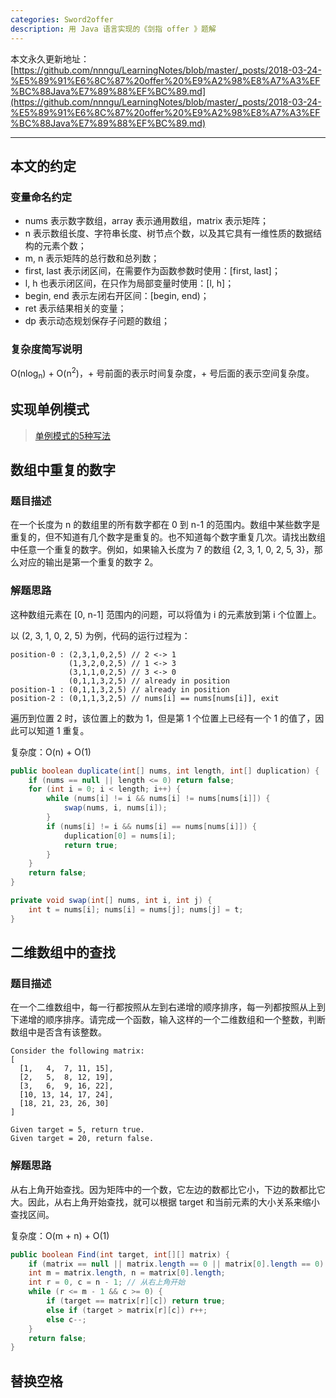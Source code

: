 ```yaml
---
categories: Sword2offer
description: 用 Java 语言实现的《剑指 offer 》题解
---
```


本文永久更新地址：[https://github.com/nnngu/LearningNotes/blob/master/_posts/2018-03-24-%E5%89%91%E6%8C%87%20offer%20%E9%A2%98%E8%A7%A3%EF%BC%88Java%E7%89%88%EF%BC%89.md](https://github.com/nnngu/LearningNotes/blob/master/_posts/2018-03-24-%E5%89%91%E6%8C%87%20offer%20%E9%A2%98%E8%A7%A3%EF%BC%88Java%E7%89%88%EF%BC%89.md)

---

## 本文的约定

### 变量命名约定

* nums 表示数字数组，array 表示通用数组，matrix 表示矩阵；
* n 表示数组长度、字符串长度、树节点个数，以及其它具有一维性质的数据结构的元素个数；
* m, n 表示矩阵的总行数和总列数；
* first, last 表示闭区间，在需要作为函数参数时使用：\[first, last]；
* l, h 也表示闭区间，在只作为局部变量时使用：\[l, h]；
* begin, end 表示左闭右开区间：\[begin, end)；
* ret 表示结果相关的变量；
* dp 表示动态规划保存子问题的数组；

### 复杂度简写说明

O(nlog<sub>n</sub>) + O(n<sup>2</sup>)，+ 号前面的表示时间复杂度，+ 号后面的表示空间复杂度。

## 实现单例模式

> [单例模式的5种写法](https://github.com/nnngu/LearningNotes/blob/master/_posts/2017-04-19-019%20%E5%8D%95%E4%BE%8B%E6%A8%A1%E5%BC%8F%E7%9A%845%E7%A7%8D%E5%86%99%E6%B3%95.md)

## 数组中重复的数字

### 题目描述

在一个长度为 n 的数组里的所有数字都在 0 到 n-1 的范围内。数组中某些数字是重复的，但不知道有几个数字是重复的。也不知道每个数字重复几次。请找出数组中任意一个重复的数字。例如，如果输入长度为 7 的数组 {2, 3, 1, 0, 2, 5, 3}，那么对应的输出是第一个重复的数字 2。

### 解题思路

这种数组元素在 \[0, n-1] 范围内的问题，可以将值为 i 的元素放到第 i 个位置上。

以 (2, 3, 1, 0, 2, 5) 为例，代码的运行过程为：

```
position-0 : (2,3,1,0,2,5) // 2 <-> 1
             (1,3,2,0,2,5) // 1 <-> 3
             (3,1,1,0,2,5) // 3 <-> 0
             (0,1,1,3,2,5) // already in position
position-1 : (0,1,1,3,2,5) // already in position
position-2 : (0,1,1,3,2,5) // nums[i] == nums[nums[i]], exit
```

遍历到位置 2 时，该位置上的数为 1，但是第 1 个位置上已经有一个 1 的值了，因此可以知道 1 重复。

复杂度：O(n) + O(1)

```java
public boolean duplicate(int[] nums, int length, int[] duplication) {
    if (nums == null || length <= 0) return false;
    for (int i = 0; i < length; i++) {
        while (nums[i] != i && nums[i] != nums[nums[i]]) {
            swap(nums, i, nums[i]);
        }
        if (nums[i] != i && nums[i] == nums[nums[i]]) {
            duplication[0] = nums[i];
            return true;
        }
    }
    return false;
}

private void swap(int[] nums, int i, int j) {
    int t = nums[i]; nums[i] = nums[j]; nums[j] = t;
}
```

## 二维数组中的查找

### 题目描述

在一个二维数组中，每一行都按照从左到右递增的顺序排序，每一列都按照从上到下递增的顺序排序。请完成一个函数，输入这样的一个二维数组和一个整数，判断数组中是否含有该整数。

```
Consider the following matrix:
[
  [1,   4,  7, 11, 15],
  [2,   5,  8, 12, 19],
  [3,   6,  9, 16, 22],
  [10, 13, 14, 17, 24],
  [18, 21, 23, 26, 30]
]

Given target = 5, return true.
Given target = 20, return false.
```

### 解题思路

从右上角开始查找。因为矩阵中的一个数，它左边的数都比它小，下边的数都比它大。因此，从右上角开始查找，就可以根据 target 和当前元素的大小关系来缩小查找区间。

复杂度：O(m + n) + O(1)

```java
public boolean Find(int target, int[][] matrix) {
    if (matrix == null || matrix.length == 0 || matrix[0].length == 0) return false;
    int m = matrix.length, n = matrix[0].length;
    int r = 0, c = n - 1; // 从右上角开始
    while (r <= m - 1 && c >= 0) {
        if (target == matrix[r][c]) return true;
        else if (target > matrix[r][c]) r++;
        else c--;
    }
    return false;
}
```

## 替换空格



